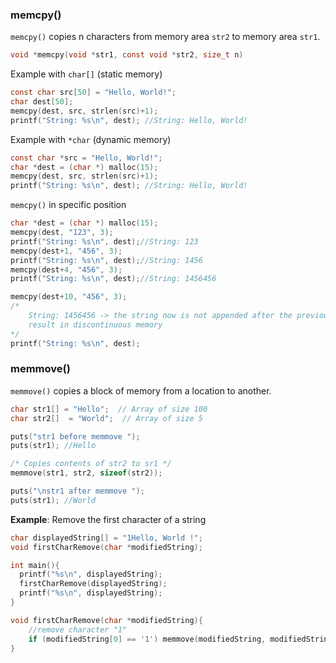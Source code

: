 ### memcpy()

``memcpy()`` copies n characters from memory area ``str2`` to memory area ``str1``.

```c
void *memcpy(void *str1, const void *str2, size_t n)
```

Example with ``char[]`` (static memory)

```c
const char src[50] = "Hello, World!";
char dest[50];
memcpy(dest, src, strlen(src)+1);
printf("String: %s\n", dest); //String: Hello, World!
```
Example with ``*char`` (dynamic memory)
```c
const char *src = "Hello, World!";
char *dest = (char *) malloc(15);
memcpy(dest, src, strlen(src)+1);
printf("String: %s\n", dest); //String: Hello, World!
```

``memcpy()`` in specific position

```c
char *dest = (char *) malloc(15);
memcpy(dest, "123", 3);
printf("String: %s\n", dest);//String: 123
memcpy(dest+1, "456", 3);
printf("String: %s\n", dest);//String: 1456
memcpy(dest+4, "456", 3);
printf("String: %s\n", dest);//String: 1456456

memcpy(dest+10, "456", 3);
/*
	String: 1456456 -> the string now is not appended after the previous appending as dest+10 
	result in discontinuous memory
*/
printf("String: %s\n", dest);
```

### memmove()

``memmove()`` copies a block of memory from a location to another.

```cpp
char str1[] = "Hello";  // Array of size 100 
char str2[]  = "World";  // Array of size 5 

puts("str1 before memmove "); 
puts(str1); //Hello

/* Copies contents of str2 to sr1 */
memmove(str1, str2, sizeof(str2)); 

puts("\nstr1 after memmove "); 
puts(str1); //World
```
**Example**: Remove the first character of a string

```c
char displayedString[] = "1Hello, World !";
void firstCharRemove(char *modifiedString);

int main(){
  printf("%s\n", displayedString);
  firstCharRemove(displayedString);
  printf("%s\n", displayedString);
}

void firstCharRemove(char *modifiedString){
	//remove character "1"
	if (modifiedString[0] == '1') memmove(modifiedString, modifiedString+1, strlen(modifiedString));
}
```
